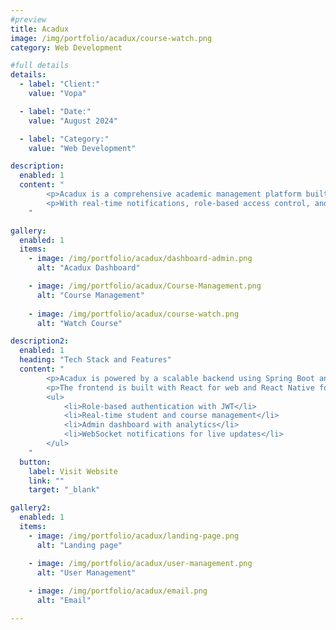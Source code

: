 ```yaml
---
#preview
title: Acadux
image: /img/portfolio/acadux/course-watch.png
category: Web Development

#full details
details:
  - label: "Client:"
    value: "Vopa"

  - label: "Date:"
    value: "August 2024"

  - label: "Category:"
    value: "Web Development"

description:
  enabled: 1
  content: "
        <p>Acadux is a comprehensive academic management platform built with React, and Spring Boot. It streamlines student, course, and faculty management while ensuring secure authentication with JWT.</p>
        <p>With real-time notifications, role-based access control, and a modern UI, Acadux is designed for universities and training centers.</p>
    "

gallery:
  enabled: 1
  items:
    - image: /img/portfolio/acadux/dashboard-admin.png
      alt: "Acadux Dashboard"

    - image: /img/portfolio/acadux/Course-Management.png
      alt: "Course Management"
            
    - image: /img/portfolio/acadux/course-watch.png
      alt: "Watch Course"

description2:
  enabled: 1
  heading: "Tech Stack and Features"
  content: "
        <p>Acadux is powered by a scalable backend using Spring Boot and MongoDB. It integrates RabbitMQ for event-driven communication and GraphQL for efficient data fetching.</p>
        <p>The frontend is built with React for web and React Native for mobile, providing a seamless experience across devices. Key features include:</p>
        <ul>
            <li>Role-based authentication with JWT</li>
            <li>Real-time student and course management</li>
            <li>Admin dashboard with analytics</li>
            <li>WebSocket notifications for live updates</li>
        </ul>
    "
  button:
    label: Visit Website
    link: ""
    target: "_blank"

gallery2:
  enabled: 1
  items:
    - image: /img/portfolio/acadux/landing-page.png
      alt: "Landing page"

    - image: /img/portfolio/acadux/user-management.png
      alt: "User Management"
      
    - image: /img/portfolio/acadux/email.png
      alt: "Email"

---
```

